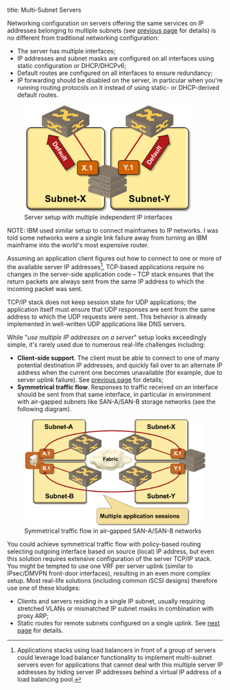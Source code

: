 title: Multi-Subnet Servers

Networking configuration on servers offering the same services on IP addresses belonging to multiple subnets (see [previous page](20-apps.html) for details) is no different from traditional networking configuration:

* The server has multiple interfaces;
* IP addresses and subnet masks are configured on all interfaces using static configuration or DHCP/DHCPv6;
* Default routes are configured on all interfaces to ensure redundancy;
* IP forwarding should be disabled on the server, in particular when you're running routing protocols on it instead of using static- or DHCP-derived default routes.

<figure markdown='1'>
  <img src="Redundant-Server-Connection.png">
  <figcaption>Server setup with multiple independent IP interfaces</figcaption>
</figure>

NOTE: IBM used similar setup to connect mainframes to IP networks. I was told some networks were a single link failure away from turning an IBM mainframe into the world's most expensive router.

Assuming an application client figures out how to connect to one or more of the available server IP addresses[^1], TCP-based applications require no changes in the server-side application code – TCP stack ensures that the return packets are always sent from the same IP address to which the incoming packet was sent.

TCP/IP stack does not keep session state for UDP applications; the application itself must ensure that UDP responses are sent from the same address to which the UDP requests were sent. This behavior is already implemented in well-written UDP applications like DNS servers.

While "_use multiple IP addresses on a server_" setup looks exceedingly simple, it's rarely used due to numerous real-life challenges including:

* **Client-side support**. The client must be able to connect to one of many potential destination IP addresses, and quickly fail over to an alternate IP address when the current one becomes unavailable (for example, due to server uplink failure). See [previous page](20-apps.html) for details;
* **Symmetrical traffic flow**. Responses to traffic received on an interface should be sent from that same interface, in particular in environment with air-gapped subnets like SAN-A/SAN-B storage networks (see the following diagram).

<figure markdown='1'>
  <img src="Redundant-App-Sessions.png">
  <figcaption>Symmetrical traffic flow in air-gapped SAN-A/SAN-B networks</figcaption>
</figure>

You could achieve symmetrical traffic flow with policy-based routing selecting outgoing interface based on source (local) IP address, but even this solution requires extensive configuration of the server TCP/IP stack. You might be tempted to use one VRF per server uplink (similar to IPsec/DMVPN front-door interfaces), resulting in an even more complex setup. Most real-life solutions (including common iSCSI designs) therefore use one of these kludges:

* Clients and servers residing in a single IP subnet, usually requiring stretched VLANs or mismatched IP subnet masks in combination with proxy ARP;
* Static routes for remote subnets configured on a single uplink. See [next page](40-clients.html) for details.

[^1]: Applications stacks using load balancers in front of a group of servers could leverage load balancer functionality to implement multi-subnet servers even for applications that cannot deal with this multiple server IP addresses by hiding server IP addresses behind a virtual IP address of a load balancing pool.
